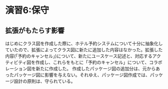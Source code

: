 # 演習6:保守

## 拡張がもたらす影響
はじめにクラス図を作成した際に、ホテル予約システムについて十分に抽象化していたので、拡張によってクラス図に新たに追加した内容はなかった。拡張した内容(「予約のキャンセル」)について、新たにユースケース記述と、対応するアクティビティ図を作成し、これらをもとに「予約のキャンセル」について、コラボレーション図を新たに作成した。
作成したパッケージ図の追加分は、元からあったパッケージ図に影響を与えない。それゆえ、パッケージ図作成では、パッケージ設計の原則は、守られている。
